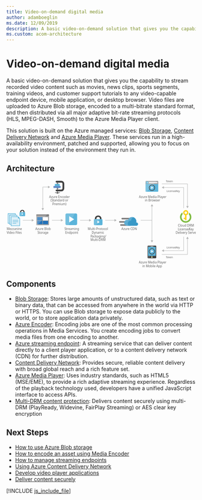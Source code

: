 ```yaml
---
title: Video-on-demand digital media
author: adamboeglin
ms.date: 12/09/2019
description: A basic video-on-demand solution that gives you the capability to stream recorded video content such as movies, news clips, sports segments, training videos, and customer support tutorials to any video-capable endpoint device, mobile application, or desktop browser. Video files are uploaded to Azure Blob storage, encoded to a multi-bitrate standard format, and then distributed via all major adaptive bit-rate streaming protocols (HLS, MPEG-DASH, Smooth) to the Azure Media Player client.
ms.custom: acom-architecture
---
```

# Video-on-demand digital media

A basic video-on-demand solution that gives you the capability to stream recorded video content such as movies, news clips, sports segments, training videos, and customer support tutorials to any video-capable endpoint device, mobile application, or desktop browser. Video files are uploaded to Azure Blob storage, encoded to a multi-bitrate standard format, and then distributed via all major adaptive bit-rate streaming protocols (HLS, MPEG-DASH, Smooth) to the Azure Media Player client.

This solution is built on the Azure managed services: [Blob Storage](/services/storage/blobs/), [Content Delivery Network](/services/cdn/) and [Azure Media Player](/services/media-services/media-player/). These services run in a high-availability environment, patched and supported, allowing you to focus on your solution instead of the environment they run in.


## Architecture

<svg class="architecture-diagram" aria-labelledby="digital-media-video" height="348.129" viewbox="0 0 746.468 348.129" width="746.468" xmlns="https://www.w3.org/2000/svg"><title id="digital-media-video">Video-on-demand digital media</title><desc>A basic video-on-demand solution that gives you the capability to stream recorded video content such as movies, news clips, sports segments, training videos, and customer support tutorials to any video-capable endpoint device, mobile application, or desktop browser. Video files are uploaded to Azure Blob storage, encoded to a multi-bitrate standard format, and then distributed via all major adaptive bit-rate streaming protocols (HLS, MPEG-DASH, Smooth) to the Azure Media Player client.</desc><line fill="none" stroke="#b5b6b6" stroke-miterlimit="10" stroke-width="1.5" x1="101.758" x2="64.754" y1="158.68" y2="158.68"></line><polygon fill="#b5b6b6" points="100.335 153.818 108.754 158.68 100.335 163.542 100.335 153.818"></polygon><line fill="none" stroke="#b5b6b6" stroke-miterlimit="10" stroke-width="1.5" x1="216.758" x2="179.754" y1="158.68" y2="158.68"></line><polygon fill="#b5b6b6" points="215.335 153.818 223.754 158.68 215.335 163.542 215.335 153.818"></polygon><line fill="none" stroke="#b5b6b6" stroke-miterlimit="10" stroke-width="1.5" x1="327.758" x2="290.754" y1="158.68" y2="158.68"></line><polygon fill="#b5b6b6" points="326.335 153.818 334.754 158.68 326.335 163.542 326.335 153.818"></polygon><line fill="none" stroke="#b5b6b6" stroke-miterlimit="10" stroke-width="1.5" x1="574.754" x2="529.754" y1="158.68" y2="158.68"></line><line fill="none" stroke="#b5b6b6" stroke-miterlimit="10" stroke-width="1.5" x1="574.148" x2="574.148" y1="102.177" y2="239.183"></line><polygon fill="#b5b6b6" points="569.287 103.599 574.148 95.18 579.01 103.599 569.287 103.599"></polygon><polygon fill="#b5b6b6" points="569.287 237.761 574.148 246.18 579.01 237.761 569.287 237.761"></polygon><polyline fill="none" points="165.758 27.68 143.754 27.68 143.754 112.599" stroke="#b5b6b6" stroke-miterlimit="10" stroke-width="1.5"></polyline><polygon fill="#b5b6b6" points="164.335 22.818 172.754 27.68 164.335 32.542 164.335 22.818"></polygon><polygon fill="#b5b6b6" points="138.893 111.176 143.754 119.596 148.616 111.176 138.893 111.176"></polygon><polyline fill="none" points="612.846 15.68 714.064 15.68 714.064 104.214" stroke="#b5b6b6" stroke-miterlimit="10" stroke-width="1.5"></polyline><polygon fill="#b5b6b6" points="709.202 102.792 714.064 111.211 718.926 102.792 709.202 102.792"></polygon><polyline fill="none" points="619.843 29.47 699.064 29.47 699.064 111.211" stroke="#b5b6b6" stroke-miterlimit="10" stroke-width="1.5"></polyline><polygon fill="#b5b6b6" points="621.266 34.331 612.846 29.47 621.266 24.608 621.266 34.331"></polygon><polyline fill="none" points="612.846 293.304 714.064 293.304 714.064 230.385" stroke="#b5b6b6" stroke-miterlimit="10" stroke-width="1.5"></polyline><polygon fill="#b5b6b6" points="718.926 231.807 714.064 223.388 709.202 231.807 718.926 231.807"></polygon><polyline fill="none" points="619.843 278.304 699.064 278.304 699.064 223.388" stroke="#b5b6b6" stroke-miterlimit="10" stroke-width="1.5"></polyline><polygon fill="#b5b6b6" points="621.266 283.165 612.846 278.304 621.266 273.442 621.266 283.165"></polygon><text fill="#5e5e5e" font-family="SegoeUI, Segoe UI" font-size="10" transform="translate(629.007 8.501)"><tspan letter-spacing="-0.098em">T</tspan><tspan x="4.263" y="0">oken</tspan></text><text fill="#5e5e5e" font-family="SegoeUI, Segoe UI" font-size="10" transform="translate(629.007 308.596)"><tspan letter-spacing="-0.098em">T</tspan><tspan x="4.263" y="0">oken</tspan></text><text fill="#5e5e5e" font-family="SegoeUI, Segoe UI" font-size="10" transform="translate(631.584 47.096)">License/<tspan letter-spacing="-0.013em" x="36.006" y="0">K</tspan><tspan x="41.675" y="0">ey</tspan></text><text fill="#5e5e5e" font-family="SegoeUI, Segoe UI" font-size="10" transform="translate(631.584 270.221)">License/<tspan letter-spacing="-0.013em" x="36.006" y="0">K</tspan><tspan x="41.675" y="0">ey</tspan></text><text fill="#5e5e5e" font-family="SegoeUI, Segoe UI" font-size="12" transform="translate(114.399 197.149)">Azure Blob<tspan letter-spacing="-0.032em" x="8.429" y="14.4">S</tspan><tspan x="14.417" y="14.4">torage</tspan></text><path d="M120.333,177.331a1.88,1.88,0,0,0,1.8,1.9h46.3a1.9,1.9,0,0,0,1.9-1.9v-33.1h-50Z" fill="#9fa0a2" transform="translate(-2.154 -1.285)"></path><path d="M168.433,136.531h-46.3a1.88,1.88,0,0,0-1.8,1.9v5.7h50v-5.7a1.9,1.9,0,0,0-1.9-1.9" fill="#7c7b7b" transform="translate(-2.154 -1.285)"></path><rect fill="#2272b9" height="13" width="20.4" x="121.88" y="146.346"></rect><rect fill="#2272b9" height="13" width="20.4" x="121.88" y="161.146"></rect><rect fill="#fff" height="13" width="20.3" x="144.08" y="146.346"></rect><rect fill="#2272b9" height="13" width="20.3" x="144.08" y="161.146"></rect><path d="M122.333,136.531a2.006,2.006,0,0,0-2,2v38.6a2.006,2.006,0,0,0,2,2h2.2l39.4-42.6Z" fill="#fff" opacity="0.2" style="isolation:isolate" transform="translate(-2.154 -1.285)"></path><text fill="#5e5e5e" font-family="SegoeUI, Segoe UI" font-size="12" transform="translate(229.326 197.149)"><tspan letter-spacing="-0.032em">S</tspan><tspan x="5.988" y="0">treaming</tspan><tspan x="2.965" y="14.4">Endpoint</tspan></text><path d="M281.333,173.611a5.52,5.52,0,0,1-5.52,5.52h-34.96a5.52,5.52,0,0,1-5.52-5.52v-34.96a5.52,5.52,0,0,1,5.52-5.52h34.96a5.52,5.52,0,0,1,5.52,5.52Z" fill="#5bb4da" transform="translate(-2.154 -1.285)"></path><path d="M248.213,179.131h-7.36a5.52,5.52,0,0,1-5.52-5.52v-34.96a5.52,5.52,0,0,1,5.52-5.52h31.28Z" fill="#fff" opacity="0.15" style="isolation:isolate" transform="translate(-2.154 -1.285)"></path><path d="M250.053,168.4V143.865l19.6,12.279Z" fill="#fff" transform="translate(-2.154 -1.285)"></path><rect fill="#b9539f" height="88.048" opacity="0" width="55.184" x="228.662" y="128.632"></rect><text fill="#5e5e5e" font-family="SegoeUI, Segoe UI" font-size="12" transform="translate(321.163 197.149)">Multi-Protocol <tspan x="15.422" y="14.4">Dynamic </tspan><tspan letter-spacing="-0.034em" x="10.749" y="28.8">P</tspan><tspan x="17.06" y="28.8">ackaging/</tspan><tspan x="10.711" y="43.2">Multi-DRM</tspan></text><path d="M377.186,155.444h0v-1.671a12.434,12.434,0,0,0-3.342-8.658c-1.975-2.278-6.379-3.721-9.645-3.721s-7.67,1.443-9.645,3.721a12.785,12.785,0,0,0-3.342,8.658v1.671h0l6,.683v-1.519a9.68,9.68,0,0,1,1.823-5.772c1.139-1.291,3.569-1.9,5.164-1.975a7.7,7.7,0,0,1,5.164,1.975,7.253,7.253,0,0,1,1.823,4.86v2.43Z" fill="#3f3f3f" transform="translate(-2.154 -1.285)"></path><path d="M351.214,155.444h0c-2.962,0-4.025,1.747-4.025,4.025v15.872c0,1.975,1.215,4.025,3.493,4.025h27.036c2.582,0,3.493-2.05,3.493-4.025V159.469c0-2.05-.835-4.025-4.025-4.025H351.214Z" fill="#5bb4da" transform="translate(-2.154 -1.285)"></path><polygon fill="#fff" points="359.29 159.855 367.644 165.411 359.29 170.967 359.29 159.855"></polygon><path d="M371.111,155.444h-19.9c-2.962,0-4.025,1.747-4.025,4.025v15.872c0,1.975,1.215,4.025,3.493,4.025h5.088Z" fill="#fff" opacity="0.15" style="isolation:isolate" transform="translate(-2.154 -1.285)"></path><line fill="none" stroke="#b5b6b6" stroke-miterlimit="10" stroke-width="1.5" x1="427.758" x2="389.754" y1="158.68" y2="158.68"></line><polygon fill="#b5b6b6" points="426.335 153.818 434.754 158.68 426.335 163.542 426.335 153.818"></polygon><text fill="#5e5e5e" font-family="SegoeUI, Segoe UI" font-size="12" transform="translate(168.859 70.483)">Azure Encoder<tspan x="5.584" y="14.4">(</tspan><tspan letter-spacing="-0.032em" x="9.205" y="14.4">S</tspan><tspan x="15.193" y="14.4">tandard or</tspan><tspan x="12.741" y="28.8">Premium)</tspan></text><path d="M219.023,45.982h-18.9a3.521,3.521,0,0,1,0-7.042h18.9a4.544,4.544,0,0,0,4.539-4.539V16.056a4.544,4.544,0,0,0-4.539-4.539h-18.9a3.521,3.521,0,0,1,0-7.042h18.9A11.594,11.594,0,0,1,230.6,16.056V34.4A11.594,11.594,0,0,1,219.023,45.982Z" fill="#3f3f3f" transform="translate(-2.154 -1.285)"></path><rect fill="#3f3f3f" height="1.76" width="19.056" x="192.224" y="48.96"></rect><rect fill="#3f3f3f" height="2.47" width="7.042" x="198.232" y="50.72"></rect><rect fill="#3f3f3f" height="40.489" width="1.76" x="200.872" y="10.232"></rect><rect fill="#618dc9" height="7.922" width="28.166" x="185.909" y="23.554"></rect><rect fill="#5bb4da" height="7.922" width="19.364" x="191.19" y="15.633"></rect><rect fill="#676767" height="2.641" width="7.042" x="198.232" y="12.992"></rect><rect fill="#676767" height="2.47" width="7.042" x="198.232" y="31.476"></rect><path d="M551,45.634a2.007,2.007,0,0,0,2.007,2.007h45.986A2.007,2.007,0,0,0,601,45.634V14.3H551Z" fill="#5bb4da" transform="translate(-2.154 -1.285)"></path><path d="M598.993,5.007H553.007A2.006,2.006,0,0,0,551,7.014V17.641h50V7.014a2.007,2.007,0,0,0-2.007-2.007" fill="#9fa0a2" transform="translate(-2.154 -1.285)"></path><path d="M553.014,5.007a2.007,2.007,0,0,0-2.007,2.007v38.62a2.008,2.008,0,0,0,2.007,2.007H555.2L594.62,5.007Z" fill="#fff" opacity="0.2" style="isolation:isolate" transform="translate(-2.154 -1.285)"></path><rect fill="#fff" height="3.942" width="33.671" x="561.703" y="8.501"></rect><path d="M562.31,11.69a4.878,4.878,0,1,1-4.878-4.879,4.879,4.879,0,0,1,4.878,4.879" fill="#5bb4da" transform="translate(-2.154 -1.285)"></path><polygon fill="#fff" points="554.762 10.954 556.975 13.29 555.774 13.29 552.815 10.472 555.763 7.654 556.961 7.654 554.762 9.976 560.155 9.976 560.155 10.954 554.762 10.954"></polygon><text fill="#5e5e5e" font-family="SegoeUI, Segoe UI" font-size="12" transform="translate(522.852 70.596)">Azure Media Player<tspan x="23.408" y="14.4">in Browser</tspan></text><circle cx="574.148" cy="30.68" fill="#5bb4da" r="11.52"></circle><path d="M568.156,40.111a11.52,11.52,0,0,1,16.292-16.292Z" fill="#fff" opacity="0.15" style="isolation:isolate" transform="translate(-2.154 -1.285)"></path><polygon fill="#fff" points="571.464 35.614 571.482 25.747 579.346 30.685 571.464 35.614"></polygon><path d="M576.3,22.187a9.778,9.778,0,1,1-9.778,9.778,9.778,9.778,0,0,1,9.778-9.778m0-2.222a12,12,0,1,0,12,12,12.014,12.014,0,0,0-12-12Z" fill="#3f3f3f" transform="translate(-2.154 -1.285)"></path><rect fill="#b9539f" height="84.23" opacity="0" width="101.871" x="520.975" y="1.95"></rect><text fill="#5e5e5e" font-family="SegoeUI, Segoe UI" font-size="12" transform="translate(522.577 328.796)">Azure Media Player<tspan x="13.512" y="14.4">in Mobile App</tspan></text><path d="M593.222,306.859a3,3,0,0,1-3,3H561.778a3,3,0,0,1-3-3v-44a3,3,0,0,1,3-3h28.445a3,3,0,0,1,3,3Z" fill="#3f3f3f" transform="translate(-2.154 -1.285)"></path><rect fill="#5bb4da" height="35.222" width="30" x="558.848" y="263.574"></rect><path d="M578.889,304.969A2.889,2.889,0,1,1,576,302.08a2.889,2.889,0,0,1,2.89,2.889" fill="#fff" transform="translate(-2.154 -1.285)"></path><path d="M577.895,304.969a1.894,1.894,0,1,1-1.9-1.894,1.9,1.9,0,0,1,1.9,1.894" fill="#b8d433" transform="translate(-2.154 -1.285)"></path><path d="M561,300.081V264.859h22.767l2.031-5H561.778a3,3,0,0,0-3,3v44a3,3,0,0,0,3,3h3.695l3.974-9.778Z" fill="#fff" opacity="0.15" style="isolation:isolate" transform="translate(-2.154 -1.285)"></path><path d="M581.111,262.676a.737.737,0,0,1-.738.738h-8.744a.739.739,0,1,1,0-1.477h8.744a.738.738,0,0,1,.738.739" fill="#1e1e1e" transform="translate(-2.154 -1.285)"></path><path d="M581.111,262.676a.737.737,0,0,1-.738.738h-8.744a.739.739,0,1,1,0-1.477h8.744a.738.738,0,0,1,.738.739" fill="#fff" transform="translate(-2.154 -1.285)"></path><circle cx="574.148" cy="281.304" fill="#5bb4da" r="11.52"></circle><path d="M568.156,290.734a11.52,11.52,0,0,1,16.292-16.292Z" fill="#fff" opacity="0.15" style="isolation:isolate" transform="translate(-2.154 -1.285)"></path><polygon fill="#fff" points="571.464 286.237 571.482 276.37 579.346 281.309 571.464 286.237"></polygon><path d="M576.3,272.811a9.778,9.778,0,1,1-9.778,9.778,9.778,9.778,0,0,1,9.778-9.778m0-2.222a12,12,0,1,0,12,12,12.014,12.014,0,0,0-12-12Z" fill="#3f3f3f" transform="translate(-2.154 -1.285)"></path><rect fill="#b9539f" height="87" opacity="0" width="101.871" x="521.975" y="258.18"></rect><text fill="#5e5e5e" font-family="SegoeUI, Segoe UI" font-size="12" transform="translate(676.625 183.66)">Cloud DRM<tspan x="-0.606" y="14.4">License/</tspan><tspan letter-spacing="-0.013em" x="42.601" y="14.4">K</tspan><tspan x="49.403" y="14.4">ey</tspan><tspan x="-8.965" y="28.8">Delivery Server</tspan></text><path d="M731.618,147.431a22.453,22.453,0,0,0-8.8-17.8v.7a13.743,13.743,0,0,1-1.5,6.1,16.294,16.294,0,1,1-28.4,10.9,16.426,16.426,0,0,1,4.7-11.5,13.161,13.161,0,0,1-1.3-5.6,5.7,5.7,0,0,1,.1-1.3,22.44,22.44,0,1,0,35.2,18.5Z" fill="#7fbb42" transform="translate(-2.154 -1.285)"></path><path d="M709.518,119.831a10.31,10.31,0,0,0-2.9,20.2v10.2h-4.8v5.2h4.8v3.8h5.7v-19.3a10.23,10.23,0,0,0,7.4-9.9A10.115,10.115,0,0,0,709.518,119.831Zm0,5.4a4.9,4.9,0,1,1-4.9,4.9A4.908,4.908,0,0,1,709.518,125.231Z" fill="#fbd118" transform="translate(-2.154 -1.285)"></path><text fill="#5e5e5e" font-family="SegoeUI, Segoe UI" font-size="12" transform="translate(453.719 197.559)">Azure CDN</text><path d="M498.853,156.467h-39.9a3.009,3.009,0,0,1-3-3h0a3.009,3.009,0,0,1,3-3h39.9a3.009,3.009,0,0,1,3,3h0A3.009,3.009,0,0,1,498.853,156.467Z" fill="#7c7b7b" transform="translate(-2.154 -1.285)"></path><path d="M490.753,181.517h-36.9a3.009,3.009,0,0,1-3-3h0a3.009,3.009,0,0,1,3-3h36.9a3.009,3.009,0,0,1,3,3h0A3.009,3.009,0,0,1,490.753,181.517Z" fill="#7c7b7b" transform="translate(-2.154 -1.285)"></path><path d="M486.4,169.367H449.5a3.009,3.009,0,0,1-3-3h0a3.009,3.009,0,0,1,3-3h36.9a3.009,3.009,0,0,1,3,3h0A3.009,3.009,0,0,1,486.4,169.367Z" fill="#7c7b7b" transform="translate(-2.154 -1.285)"></path><path d="M521.5,175.067a6.371,6.371,0,0,0-6.3-6.45h-.9a20.411,20.411,0,0,0,.6-4.5,16.869,16.869,0,0,0-16.8-16.8,17.071,17.071,0,0,0-15.9,11.4,15.081,15.081,0,0,0-3.75-.6,11.7,11.7,0,0,0,0,23.4H515.5a6.626,6.626,0,0,0,6-6.45" fill="#3999c7" transform="translate(-2.154 -1.285)"></path><path d="M484.453,181.367a10.682,10.682,0,0,1-3.15-5.7,11.275,11.275,0,0,1,12.45-13.95,16.334,16.334,0,0,1,9.45-13.5,19.139,19.139,0,0,0-5.1-.9,17.071,17.071,0,0,0-15.9,11.4,15.081,15.081,0,0,0-3.75-.6,11.7,11.7,0,0,0,0,23.4h0l6-.15Z" fill="#fff" opacity="0.2" style="isolation:isolate" transform="translate(-2.154 -1.285)"></path><rect fill="#b9539f" height="55" opacity="0" width="75.26" x="444.9" y="144.021"></rect><text fill="#5e5e5e" font-family="SegoeUI, Segoe UI" font-size="12" transform="translate(1.461 197.149)">Mezzanine<tspan x="-0.144" y="14.4">Video Files</tspan></text><polygon fill="#5bb4da" points="52.246 149.046 48.346 145.146 46.646 143.546 46.446 143.546 17.846 143.546 17.846 181.546 53.846 181.546 53.846 150.946 53.846 150.746 52.246 149.046"></polygon><polygon fill="#fff" opacity="0.8" points="45.846 145.546 19.846 145.546 19.846 179.546 51.846 179.546 51.846 151.546 45.846 151.546 45.846 145.546" style="isolation:isolate"></polygon><path d="M27,171.931a.9.9,0,0,1,.9-.9H40.3a.9.9,0,0,1,0,1.8H27.9a.9.9,0,0,1-.9-.9" fill="#5bb4da" transform="translate(-2.154 -1.285)"></path><path d="M27,165.731a.9.9,0,0,1,.9-.9H48.4a.9.9,0,1,1,0,1.8H27.9a.9.9,0,0,1-.9-.9" fill="#5bb4da" transform="translate(-2.154 -1.285)"></path><path d="M27,159.931a.9.9,0,0,1,.9-.9H48.4a.9.9,0,1,1,0,1.8H27.9a.9.9,0,0,1-.9-.9" fill="#5bb4da" transform="translate(-2.154 -1.285)"></path><rect fill="#5bb4da" height="6" width="29" x="7.846" y="131.546"></rect><rect fill="#5bb4da" height="40" width="6" x="5.846" y="131.546"></rect><polygon fill="#fff" opacity="0.8" points="9.846 133.546 7.846 133.546 7.846 169.546 11.846 169.546 11.846 137.546 34.846 137.546 34.846 133.546 9.846 133.546" style="isolation:isolate"></polygon><rect fill="#5bb4da" height="6" width="29" x="13.846" y="137.546"></rect><rect fill="#5bb4da" height="38" width="6" x="11.846" y="137.546"></rect><polygon fill="#fff" opacity="0.8" points="15.846 139.546 13.846 139.546 13.846 173.546 17.846 173.546 17.846 143.546 40.846 143.546 40.846 139.546 15.846 139.546" style="isolation:isolate"></polygon><path d="M73.75,128.13h0v-1.1a8.186,8.186,0,0,0-2.2-5.7c-1.3-1.5-4.2-2.45-6.35-2.45s-5.05.95-6.35,2.45a8.417,8.417,0,0,0-2.2,5.7v1.1h0l3.95.45v-1a6.373,6.373,0,0,1,1.2-3.8,5.33,5.33,0,0,1,3.4-1.3,5.07,5.07,0,0,1,3.4,1.3,4.776,4.776,0,0,1,1.2,3.2v1.6Z" fill="#3f3f3f" transform="translate(-2.154 -1.285)"></path><path d="M56.65,128.13h0A2.372,2.372,0,0,0,54,130.78v10.45a2.44,2.44,0,0,0,2.3,2.65H74.1c1.7,0,2.3-1.35,2.3-2.65V130.78a2.363,2.363,0,0,0-2.65-2.65H56.65Z" fill="#5bb4da" transform="translate(-2.154 -1.285)"></path><polygon fill="#fff" points="61.232 130.596 66.732 134.254 61.232 137.911 61.232 130.596"></polygon><path d="M69.75,128.13H56.65A2.372,2.372,0,0,0,54,130.78v10.45a2.44,2.44,0,0,0,2.3,2.65h3.35Z" fill="#fff" opacity="0.15" style="isolation:isolate" transform="translate(-2.154 -1.285)"></path><rect fill="#b9539f" height="97.149" opacity="0" width="75.246" y="116.546"></rect></svg>

## Components
* [Blob Storage](https://azure.microsoft.com/services/storage/blobs/): Stores large amounts of unstructured data, such as text or binary data, that can be accessed from anywhere in the world via HTTP or HTTPS. You can use Blob storage to expose data publicly to the world, or to store application data privately.
* [Azure Encoder](https://azure.microsoft.com/services/media-services/encoding/): Encoding jobs are one of the most common processing operations in Media Services. You create encoding jobs to convert media files from one encoding to another.
* [Azure streaming endpoint](https://azure.microsoft.com/services/media-services/live-on-demand/): A streaming service that can deliver content directly to a client player application, or to a content delivery network (CDN) for further distribution.
* [Content Delivery Network](https://azure.microsoft.com/services/cdn/): Provides secure, reliable content delivery with broad global reach and a rich feature set.
* [Azure Media Player](https://azure.microsoft.com/services/media-services/media-player/): Uses industry standards, such as HTML5 (MSE/EME), to provide a rich adaptive streaming experience. Regardless of the playback technology used, developers have a unified JavaScript interface to access APIs.
* [Multi-DRM content protection](https://azure.microsoft.com/services/media-services/content-protection/): Delivers content securely using multi-DRM (PlayReady, Widevine, FairPlay Streaming) or AES clear key encryption

## Next Steps
* [How to use Azure Blob storage](https://docs.microsoft.com/api/Redirect/documentation/articles/storage-dotnet-how-to-use-blobs/)
* [How to encode an asset using Media Encoder](https://docs.microsoft.com/api/Redirect/documentation/articles/media-services-dotnet-encode-with-media-encoder-standard/)
* [How to manage streaming endpoints](https://docs.microsoft.com/azure/media-services/media-services-portal-manage-streaming-endpoints)
* [Using Azure Content Delivery Network](https://docs.microsoft.com/api/Redirect/documentation/articles/cdn-create-new-endpoint/)
* [Develop video player applications](https://docs.microsoft.com/api/Redirect/documentation/articles/media-services-develop-video-players/)
* [Deliver content securely](https://azure.microsoft.com/services/media-services/content-protection/)

[!INCLUDE [js_include_file](../../_js/index.md)]
